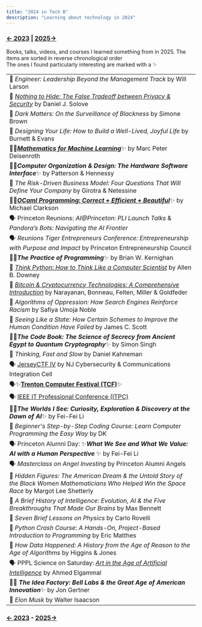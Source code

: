 ```yaml
---
title: "2024 in Tech B"
description: "Learning about technology in 2024"
---
```


### [← 2023](/2023/12/31/learn-2023) | [2025→](/2025/12/31/learn-2025)

Books, talks, videos, and courses I learned something from in 2025. The items are sorted in reverse chronological order\
The ones I found particularly interesting are marked with a ✨

| |
| --- |
| 📕 *Engineer: Leadership Beyond the Management Track* by Will Larson |
| 📕 [*Nothing to Hide: The False Tradeoff between Privacy & Security*](https://papers.ssrn.com/sol3/papers.cfm?abstract_id=3976770) by Daniel J. Solove | 
| 📕 *Dark Matters: On the Surveillance of Blackness* by Simone Brown |
| 📕 *Designing Your Life: How to Build a Well-Lived, Joyful Life* by Burnett & Evans | 
| 📕✨[***Mathematics for Machine Learning***](https://mml-book.github.io/)✨ by Marc Peter Deisenroth  |
| 📕✨***Computer Organization & Design: The Hardware Software Interface***✨ by Patterson & Hennessy |
| 📕 *The Risk-Driven Business Model: Four Questions That Will Define Your Company* by Girotra & Netessine |
| 📄✨[***OCaml Programming: Correct + Efficient + Beautiful***](https://cs3110.github.io/textbook/cover.html)✨ by Michael Clarkson |
| 🗣️ Princeton Reunions: *AI@Princeton: PLI Launch Talks* & *Pandora’s Bots: Navigating the AI Frontier* |
| 🗣️ *Reunions Tiger Entrepreneurs Conference: Entrepreneurship with Purpose and Impact* by Princeton Entrepreneurship Council |
| 📕✨***The Practice of Programming***✨ by Brian W. Kernighan |
| 📕 [*Think Python: How to Think Like a Computer Scientist*](https://allendowney.github.io/ThinkPython/) by Allen B. Downey |
| 📕 [*Bitcoin & Cryptocurrency Technologies: A Comprehensive Introduction*](https://bitcoinbook.cs.princeton.edu/) by Narayanan, Bonneau, Felten, Miller & Goldfeder |
| 📕 *Algorithms of Oppression: How Search Engines Reinforce Racism* by Safiya Umoja Noble |
| 📕 *Seeing Like a State: How Certain Schemes to Improve the Human Condition Have Failed* by James C. Scott |
| 📕✨***The Code Book: The Science of Secrecy from Ancient Egypt to Quantum Cryptography***✨ by Simon Singh |
| 📕 *Thinking, Fast and Slow* by Daniel Kahneman |
| 🗣️ [JerseyCTF IV](https://www.youtube.com/playlist?list=PLrcTWWy-esnD_HhRIpgMM5dIBiCDr9K4z) by NJ Cybersecurity & Communications Integration Cell | 
| 🗣️✨[**Trenton Computer Festival (TCF)**](https://www.youtube.com/playlist?list=PLIJGKvnQWB-tZkMvvlHZsjcyEgOR2ZcTB)✨ |
| 🗣️ [IEEE IT Professional Conference (ITPC)](https://www.youtube.com/playlist?list=PLIJGKvnQWB-sXJKUdo3e9t-G_WpCNOlkP) |
| 📕✨***The Worlds I See: Curiosity, Exploration & Discovery at the Dawn of AI***✨ by Fei-Fei Li | 
| 📕 *Beginner's Step-by-Step Coding Course: Learn Computer Programming the Easy Way* by DK |
| 🗣️ Princeton Alumni Day: ✨***What We See and What We Value: AI with a Human Perspective*** ✨ by Fei-Fei Li |
| 🗣️ *Masterclass on Angel Investing* by Princeton Alumni Angels |
| 📕 *Hidden Figures: The American Dream & the Untold Story of the Black Women Mathematicians Who Helped Win the Space Race* by Margot Lee Shetterly | 
| 📕 *A Brief History of Intelligence: Evolution, AI & the Five Breakthroughs That Made Our Brains* by Max Bennett |
| 📕 *Seven Brief Lessons on Physics* by Carlo Rovelli |
| 📕 _Python Crash Course: A Hands-On, Project-Based Introduction to Programming_ by Eric Matthes |
| 📕 *How Data Happened: A History from the Age of Reason to the Age of Algorithms* by Higgins & Jones |
| 🗣️ PPPL Science on Saturday: [*Art in the Age of Artificial Intelligence*](https://www.youtube.com/watch?v=O8LiFxEcHA0) by Ahmed Elgammal |
| 📕✨ ***The Idea Factory: Bell Labs & the Great Age of American Innovation***✨ by Jon Gertner |
| 📕 *Elon Musk* by Walter Isaacson |

### [← 2023](/2023/12/31/learn-2023) - [2025→](/2025/12/31/learn-2025)
